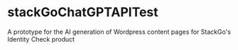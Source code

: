 # stackGoChatGPTAPITest
A prototype for the AI generation of Wordpress content pages for StackGo's Identity Check product 
